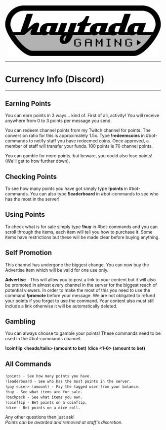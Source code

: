 ![Haytada Gaming](HaytadaGaming.png)  

----
# Currency Info (Discord)
----
  
## Earning Points
You can earn points in 3 ways... kind of. First of all, activity! You will receive anywhere from 0 to 3 points per message you send.

You can redeem channel points from my Twitch channel for points. The conversion ratio for this is approximately 1.5x. Type **!redeemcoins** in #bot-commands to notify staff you have redeemed coins. Once approved, a member of staff will transfer your funds. 100 points is 70 channel points.

You can gamble for more points, but beware, you could also lose points! (We'll get to how further down).  

## Checking Points
To see how many points you have got simply type **!points** in #bot-commands. You can also type **!leaderboard** in #bot-commands to see who has the most in the server!  

## Using Points
To check what is for sale simply type **!buy** in #bot-commands and you can scroll through the items, each item will tell you how to purchase it. Some items have restrictions but these will be made clear before buying anything.

## Self Promotion
This channel has undergone the biggest change. You can now buy the Advertise item which will be valid for one use only.

**Advertise** - This will allow you to post a link to your content but it will also be promoted in almost every channel in the server for the biggest reach of potential viewers. In order to make the most of this you need to use the command **!promote** before your message. We are not obligated to refund your points if you forget to use the command. Your content also must still include a link otherwise it will be automatically deleted.

## Gambling
You can always choose to gamble your points! These commands need to be used in the #bot-commands channel.

**!coinflip <heads/tails> (amount to bet)**
**!dice <1-6> (amount to bet)**

## All Commands
```!points - See how many points you have.```  
```!leaderboard - See who has the most points in the server.```  
```!pay <user> (amount) - Pay the tagged user from your balance.```  
```!buy - See what items are for sale.```  
```!backpack - See what items you own.```  
```!coinflip - Bet points on a coinflip.```  
```!dice - Bet points on a dice roll.```  

Any other questions then just ask!  
*Points can be awarded and removed at staff's discretion.*
